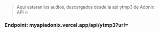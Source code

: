 > Aqui estaran los audios, descargados desde la api ytmp3 de Adonix API 🔥

### Endpoint: myapiadonix.vercel.app/api/ytmp3?url=
